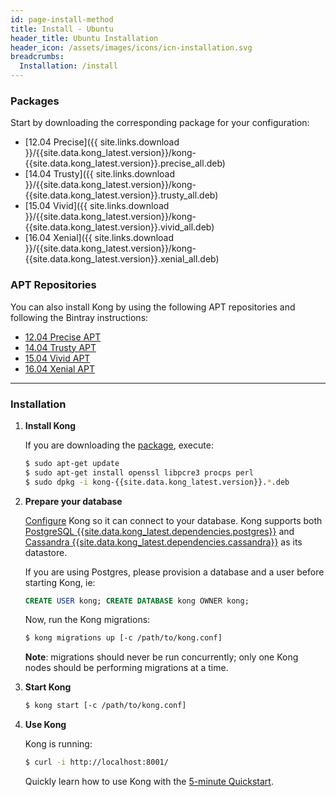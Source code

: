 ```yaml
---
id: page-install-method
title: Install - Ubuntu
header_title: Ubuntu Installation
header_icon: /assets/images/icons/icn-installation.svg
breadcrumbs:
  Installation: /install
---
```


### Packages

Start by downloading the corresponding package for your configuration:

- [12.04 Precise]({{ site.links.download }}/{{site.data.kong_latest.version}}/kong-{{site.data.kong_latest.version}}.precise_all.deb)
- [14.04 Trusty]({{ site.links.download }}/{{site.data.kong_latest.version}}/kong-{{site.data.kong_latest.version}}.trusty_all.deb)
- [15.04 Vivid]({{ site.links.download }}/{{site.data.kong_latest.version}}/kong-{{site.data.kong_latest.version}}.vivid_all.deb)
- [16.04 Xenial]({{ site.links.download }}/{{site.data.kong_latest.version}}/kong-{{site.data.kong_latest.version}}.xenial_all.deb)

### APT Repositories

You can also install Kong by using the following APT repositories and following the Bintray instructions:

- [12.04 Precise APT](https://bintray.com/mashape/kong-ubuntu-precise-{{site.data.kong_latest.release}})
- [14.04 Trusty APT](https://bintray.com/mashape/kong-ubuntu-trusty-{{site.data.kong_latest.release}})
- [15.04 Vivid APT](https://bintray.com/mashape/kong-ubuntu-vivid-{{site.data.kong_latest.release}})
- [16.04 Xenial APT](https://bintray.com/mashape/kong-ubuntu-xenial-{{site.data.kong_latest.release}})

----

### Installation

1. **Install Kong**

    If you are downloading the [package](#packages), execute:

    ```bash
    $ sudo apt-get update
    $ sudo apt-get install openssl libpcre3 procps perl
    $ sudo dpkg -i kong-{{site.data.kong_latest.version}}.*.deb
    ```

2. **Prepare your database**

    [Configure][configuration] Kong so it can connect to your database. Kong supports both [PostgreSQL {{site.data.kong_latest.dependencies.postgres}}](http://www.postgresql.org/) and [Cassandra {{site.data.kong_latest.dependencies.cassandra}}](http://cassandra.apache.org/) as its datastore.

    If you are using Postgres, please provision a database and a user before starting Kong, ie:

    ```sql
    CREATE USER kong; CREATE DATABASE kong OWNER kong;
    ```

    Now, run the Kong migrations:

    ```bash
    $ kong migrations up [-c /path/to/kong.conf]
    ```

    **Note**: migrations should never be run concurrently; only
    one Kong nodes should be performing migrations at a time.

3. **Start Kong**

    ```bash
    $ kong start [-c /path/to/kong.conf]
    ```

4. **Use Kong**

    Kong is running:

    ```bash
    $ curl -i http://localhost:8001/
    ```

    Quickly learn how to use Kong with the [5-minute Quickstart](/docs/latest/getting-started/quickstart).

[configuration]: /docs/{{site.data.kong_latest.release}}/configuration#database
